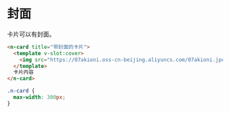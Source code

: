 # 封面
卡片可以有封面。
```html
<n-card title="带封面的卡片">
  <template v-slot:cover>
    <img src="https://07akioni.oss-cn-beijing.aliyuncs.com/07akioni.jpeg">
  </template>
  卡片内容
</n-card>
```
```css
.n-card {
  max-width: 300px;
}
```
